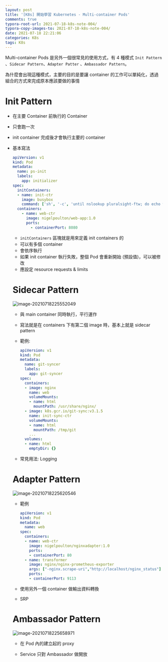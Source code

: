 ```yaml
---
layout: post
title: '[K8s] 開始學習 Kubernetes - Multi-container Pods'
comments: true
typora-root-url: 2021-07-18-k8s-note-004/
typora-copy-images-to: 2021-07-18-k8s-note-004/
date: 2021-07-18 22:21:06
categories: K8s
tags: K8s
---
```


 Multi-container Pods 是另外一個很常見的使用方式，有 4 種模式 `Init Pattern` 、`Sidecar Pattern`、`Adapter Patter` 、`Ambassador Pattern`。

<!-- more -->

為什麼會出現這種模式，主要的目的是要讓 container 的工作可以單純化，透過組合的方式來完成原本應該要做的事情

# Init Pattern

* 在主要 Container 前執行的 Container

* 只會跑一次

* init container 完成後才會執行主要的 container

* 基本寫法

  ```yaml
  apiVersion: v1
  kind: Pod
  metadata:
    name: ps-init
    labels:
      app: initializer
  spec:
    initContainers:
    - name: init-ctr
      image: busybox
      command: ['sh', '-c', 'until nslookup pluralsight-ftw; do echo waiting for pluralsight-ftw service; sleep 1; done; echo Service found!']
    containers:
      - name: web-ctr
        image: nigelpoulton/web-app:1.0
        ports:
          - containerPort: 8080
  ```

  * `initContainers` 區塊就是用來定義 init containers 的
  * 可以有多個 container
  * 會依序執行
  * 如果 init container 執行失敗，整個 Pod 會重新開始 (預設值)，可以被修改
  * 應設定 resource requests & limits

  

  # Sidecar Pattern

  ![image-20210718225552049](image-20210718225552049.png)

  * 與 main container 同時執行，平行運作

  * 寫法就是在 containers 下有第二個 image 時，基本上就是 sidecar pattern

  * 範例:

    ```yaml
    apiVersion: v1
    kind: Pod
    metadata:
      name: git-syncer
      labels:
        app: git-syncer
    spec:
      containers:
      - image: nginx
        name: web
        volumeMounts:
        - name: html
          mountPath: /usr/share/nginx/
      - image: k8s.gcr.io/git-sync:v3.1.5
        name: init-sync-ctr
        volumeMounts:
        - name: html
          mountPath: /tmp/git
        ...
      volumes:
      - name: html
        emptyDir: {}
    ```

  * 常見用法: Logging

  # Adapter Pattern

  ![image-20210718225620546](image-20210718225620546.png)

  * 範例

    ```yaml
    apiVersion: v1
    kind: Pod
    metadata:
      name: web
    spec:
      containers:
      - name: web-ctr
        image: nigelpoulton/nginxadapter:1.0
        ports:
        - containerPort: 80
      - name: transformer
        image: nginx/nginx-prometheus-exporter
        args: ["-nginx.scrape-uri","http://localhost/nginx_status"]
        ports:
        - containerPort: 9113
    ```

  * 使用另外一個 container 做輸出資料轉換

  * SRP

  # Ambassador Pattern

  ![image-20210718225658971](image-20210718225658971.png)

  * 在 Pod 內的建立起的 proxy

  * Service 只對 Ambassador 做開放

    

  

